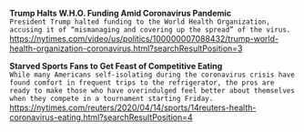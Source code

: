 **Trump Halts W.H.O. Funding Amid Coronavirus Pandemic**\
`President Trump halted funding to the World Health Organization, accusing it of “mismanaging and covering up the spread” of the virus.`\
https://nytimes.com/video/us/politics/100000007088432/trump-world-health-organization-coronavirus.html?searchResultPosition=3

**Starved Sports Fans to Get Feast of Competitive Eating**\
`While many Americans self-isolating during the coronavirus crisis have found comfort in frequent trips to the refrigerator, the pros are ready to make those who have overindulged feel better about themselves when they compete in a tournament starting Friday. `\
https://nytimes.com/reuters/2020/04/14/sports/14reuters-health-coronavirus-eating.html?searchResultPosition=4


